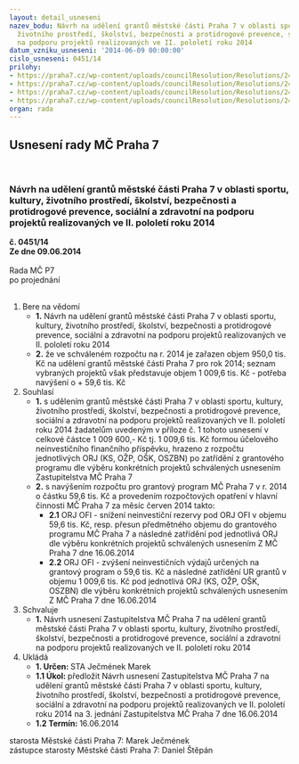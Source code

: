 ```yaml
---
layout: detail_usneseni
nazev_bodu: Návrh na udělení grantů městské části Praha 7 v oblasti sportu, kultury,
  životního prostředí, školství, bezpečnosti a protidrogové prevence, sociální a zdravotní
  na podporu projektů realizovaných ve II. pololetí roku 2014
datum_vzniku_usneseni: '2014-06-09 00:00:00'
cislo_usneseni: 0451/14
prilohy:
- https://praha7.cz/wp-content/uploads/councilResolution/Resolutions/24930/30-14-navrh_udeleni_obecnych_grantu_2014_priloha_c_1_zmc_praha_7.xls
- https://praha7.cz/wp-content/uploads/councilResolution/Resolutions/24930/30-14-z1_udeleni_obecnych_grantu_mcp7_2014.doc
- https://praha7.cz/wp-content/uploads/councilResolution/Resolutions/24930/30-14-usneseni_r_180_14_ze_dne_18_03_2014_vyhlaseni_grantu_mc_praha_7_ii_polol_2014.doc
- https://praha7.cz/wp-content/uploads/councilResolution/Resolutions/24930/30-14-usneseni_r_jmenovani_grantovych_komisi_0287_14_15_04_2014.doc
organ: rada
---
```

<div id="ucUsn_pList" class="usn">
	<span><h2>Usnesení rady MČ Praha 7 </h2>
<br></span><div class="standBody">
<span><h3>Návrh na udělení grantů městské části Praha 7 v oblasti sportu, kultury, životního prostředí, školství, bezpečnosti a protidrogové prevence, sociální a zdravotní na podporu projektů realizovaných ve II. pololetí roku 2014</h3></span><div class="center">
		<strong>č. 0451/14</strong><br>
	</div>
<div class="center">
		<strong>Ze dne 09.06.2014</strong><br><br>
	</div>Rada MČ P7<br> po projednání<br><br><ol>
<li>Bere na vědomí<ul>
<li>
<strong>1.</strong> Návrh na udělení grantů městské části Praha 7 v oblasti sportu, kultury, životního prostředí, školství, bezpečnosti a protidrogové prevence, sociální a zdravotní na podporu projektů realizovaných ve II. pololetí roku 2014</li>
<li>
<strong>2.</strong> že ve schváleném rozpočtu na r. 2014 je zařazen objem 950,0 tis. Kč na udělení grantů městské části Praha 7 pro rok 2014; seznam vybraných projektů však představuje objem 1 009,6 tis. Kč - potřeba navýšení o + 59,6 tis. Kč</li>
</ul>
</li>
<li>Souhlasí<ul>
<li>
<strong>1.</strong> s udělením grantů městské části Praha 7 v oblasti sportu, kultury, životního prostředí, školství, bezpečnosti a protidrogové prevence, sociální a zdravotní na podporu projektů realizovaných ve II. pololetí roku 2014 žadatelům uvedeným v příloze č. 1 tohoto usnesení v celkové částce 1 009 600,- Kč tj. 1 009,6 tis. Kč formou účelového neinvestičního finančního příspěvku, hrazeno z rozpočtu jednotlivých ORJ (KS, OŽP, OŠK, OSZBN) po zatřídění z grantového programu dle výběru konkrétních projektů schválených usnesením Zastupitelstva MČ  Praha 7</li>
<li>
<strong>2.</strong> s navýšením rozpočtu pro grantový program MČ Praha 7 v r. 2014 o částku 59,6 tis. Kč a provedením rozpočtových opatření v hlavní činnosti  MČ Praha 7 za měsíc červen 2014 takto:<ul>
<li>
<strong>2.1</strong> ORJ OFI - snížení neinvestiční rezervy pod ORJ OFI v objemu 59,6 tis. Kč, resp. přesun předmětného objemu do grantového programu MČ Praha 7 a následné zatřídění pod jednotlivá ORJ dle výběru konkrétních projektů schválených usnesením Z MČ Praha 7 dne 16.06.2014</li>
<li>
<strong>2.2</strong> ORJ OFI - zvýšení neinvestičních výdajů určených na grantový program o  59,6 tis. Kč a následné zatřídění UR grantů v objemu 1 009,6 tis. Kč pod jednotlivá ORJ (KS, OŽP, OŠK, OSZBN) dle výběru konkrétních projektů schválených usnesením Z MČ Praha 7 dne 16.06.2014</li>
</ul>
</li>
</ul>
</li>
<li>Schvaluje<ul><li>
<strong>1.</strong> Návrh usnesení Zastupitelstva MČ Praha 7 na udělení grantů městské části Praha 7 v oblasti sportu, kultury, životního prostředí, školství, bezpečnosti a protidrogové prevence, sociální a zdravotní na podporu projektů realizovaných ve II. pololetí roku 2014</li></ul>
</li>
<li>Ukládá<ul>
<li>
<strong>1. Určen: </strong>STA Ječmének Marek</li>
<li>
<strong>1.1 Úkol: </strong>předložit Návrh usnesení Zastupitelstva MČ Praha 7 na udělení grantů městské části Praha 7 v oblasti sportu, kultury, životního prostředí, školství, bezpečnosti a protidrogové prevence, sociální a zdravotní na podporu projektů realizovaných ve II. pololetí roku 2014 na 3. jednání Zastupitelstva MČ Praha 7 dne 16.06.2014</li>
<li>
<strong>1.2 Termín: </strong>16.06.2014</li>
</ul>
</li>
</ol>starosta Městské části Praha 7: Marek Ječmének<br>zástupce starosty Městské části Praha 7: Daniel Štěpán 
</div>
</div>